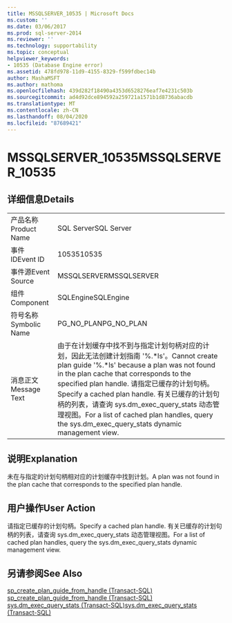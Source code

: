 ```yaml
---
title: MSSQLSERVER_10535 | Microsoft Docs
ms.custom: ''
ms.date: 03/06/2017
ms.prod: sql-server-2014
ms.reviewer: ''
ms.technology: supportability
ms.topic: conceptual
helpviewer_keywords:
- 10535 (Database Engine error)
ms.assetid: 478fd978-11d9-4155-8329-f599fdbec14b
author: MashaMSFT
ms.author: mathoma
ms.openlocfilehash: 439d282f18490a4353d6528276eaf7e4231c503b
ms.sourcegitcommit: ad4d92dce894592a259721a1571b1d8736abacdb
ms.translationtype: MT
ms.contentlocale: zh-CN
ms.lasthandoff: 08/04/2020
ms.locfileid: "87689421"
---
```

# <a name="mssqlserver_10535"></a><span data-ttu-id="5ad6d-102">MSSQLSERVER_10535</span><span class="sxs-lookup"><span data-stu-id="5ad6d-102">MSSQLSERVER_10535</span></span>
    
## <a name="details"></a><span data-ttu-id="5ad6d-103">详细信息</span><span class="sxs-lookup"><span data-stu-id="5ad6d-103">Details</span></span>  
  
|||  
|-|-|  
|<span data-ttu-id="5ad6d-104">产品名称</span><span class="sxs-lookup"><span data-stu-id="5ad6d-104">Product Name</span></span>|<span data-ttu-id="5ad6d-105">SQL Server</span><span class="sxs-lookup"><span data-stu-id="5ad6d-105">SQL Server</span></span>|  
|<span data-ttu-id="5ad6d-106">事件 ID</span><span class="sxs-lookup"><span data-stu-id="5ad6d-106">Event ID</span></span>|<span data-ttu-id="5ad6d-107">10535</span><span class="sxs-lookup"><span data-stu-id="5ad6d-107">10535</span></span>|  
|<span data-ttu-id="5ad6d-108">事件源</span><span class="sxs-lookup"><span data-stu-id="5ad6d-108">Event Source</span></span>|<span data-ttu-id="5ad6d-109">MSSQLSERVER</span><span class="sxs-lookup"><span data-stu-id="5ad6d-109">MSSQLSERVER</span></span>|  
|<span data-ttu-id="5ad6d-110">组件</span><span class="sxs-lookup"><span data-stu-id="5ad6d-110">Component</span></span>|<span data-ttu-id="5ad6d-111">SQLEngine</span><span class="sxs-lookup"><span data-stu-id="5ad6d-111">SQLEngine</span></span>|  
|<span data-ttu-id="5ad6d-112">符号名称</span><span class="sxs-lookup"><span data-stu-id="5ad6d-112">Symbolic Name</span></span>|<span data-ttu-id="5ad6d-113">PG_NO_PLAN</span><span class="sxs-lookup"><span data-stu-id="5ad6d-113">PG_NO_PLAN</span></span>|  
|<span data-ttu-id="5ad6d-114">消息正文</span><span class="sxs-lookup"><span data-stu-id="5ad6d-114">Message Text</span></span>|<span data-ttu-id="5ad6d-115">由于在计划缓存中找不到与指定计划句柄对应的计划，因此无法创建计划指南 '%.\*ls'。</span><span class="sxs-lookup"><span data-stu-id="5ad6d-115">Cannot create plan guide '%.\*ls' because a plan was not found in the plan cache that corresponds to the specified plan handle.</span></span> <span data-ttu-id="5ad6d-116">请指定已缓存的计划句柄。</span><span class="sxs-lookup"><span data-stu-id="5ad6d-116">Specify a cached plan handle.</span></span> <span data-ttu-id="5ad6d-117">有关已缓存的计划句柄的列表，请查询 sys.dm_exec_query_stats 动态管理视图。</span><span class="sxs-lookup"><span data-stu-id="5ad6d-117">For a list of cached plan handles, query the sys.dm_exec_query_stats dynamic management view.</span></span>|  
  
## <a name="explanation"></a><span data-ttu-id="5ad6d-118">说明</span><span class="sxs-lookup"><span data-stu-id="5ad6d-118">Explanation</span></span>  
 <span data-ttu-id="5ad6d-119">未在与指定的计划句柄相对应的计划缓存中找到计划。</span><span class="sxs-lookup"><span data-stu-id="5ad6d-119">A plan was not found in the plan cache that corresponds to the specified plan handle.</span></span>  
  
## <a name="user-action"></a><span data-ttu-id="5ad6d-120">用户操作</span><span class="sxs-lookup"><span data-stu-id="5ad6d-120">User Action</span></span>  
 <span data-ttu-id="5ad6d-121">请指定已缓存的计划句柄。</span><span class="sxs-lookup"><span data-stu-id="5ad6d-121">Specify a cached plan handle.</span></span> <span data-ttu-id="5ad6d-122">有关已缓存的计划句柄的列表，请查询 sys.dm_exec_query_stats 动态管理视图。</span><span class="sxs-lookup"><span data-stu-id="5ad6d-122">For a list of cached plan handles, query the sys.dm_exec_query_stats dynamic management view.</span></span>  
  
## <a name="see-also"></a><span data-ttu-id="5ad6d-123">另请参阅</span><span class="sxs-lookup"><span data-stu-id="5ad6d-123">See Also</span></span>  
 <span data-ttu-id="5ad6d-124">[sp_create_plan_guide_from_handle (Transact-SQL)](/sql/relational-databases/system-stored-procedures/sp-create-plan-guide-from-handle-transact-sql) </span><span class="sxs-lookup"><span data-stu-id="5ad6d-124">[sp_create_plan_guide_from_handle &#40;Transact-SQL&#41;](/sql/relational-databases/system-stored-procedures/sp-create-plan-guide-from-handle-transact-sql) </span></span>  
 [<span data-ttu-id="5ad6d-125">sys.dm_exec_query_stats (Transact-SQL)</span><span class="sxs-lookup"><span data-stu-id="5ad6d-125">sys.dm_exec_query_stats &#40;Transact-SQL&#41;</span></span>](/sql/relational-databases/system-dynamic-management-views/sys-dm-exec-query-stats-transact-sql)  
  
  
